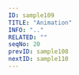 ```yaml
---
ID: sample109
TITLE: "Animation"
INFO: ".."
RELATED: ""
seqNo: 20
prevID: sample108
nextID: sample110
---
```

